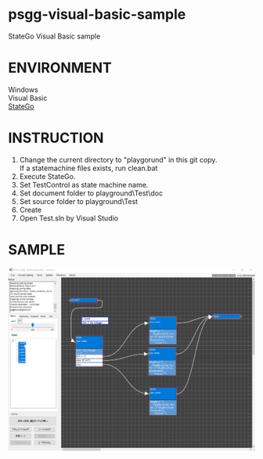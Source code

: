 # psgg-visual-basic-sample

StateGo Visual Basic sample

# ENVIRONMENT

Windows  
Visual Basic  
[StateGo](https://statego.programanic.com/index-e.html)

# INSTRUCTION

1. Change the current directory to "playgorund" in this git copy.  
   If a statemachine files exists, run clean.bat  
2. Execute StateGo.  
3. Set TestControl as state machine name.  
4. Set document folder to playground\Test\doc  
5. Set source folder to playground\Test  
6. Create  
7. Open Test.sln by Visual Studio  

# SAMPLE

![](https://raw.githubusercontent.com/NNNIC/psgg-visual-basic-sample/master/wiki/sample.png)

